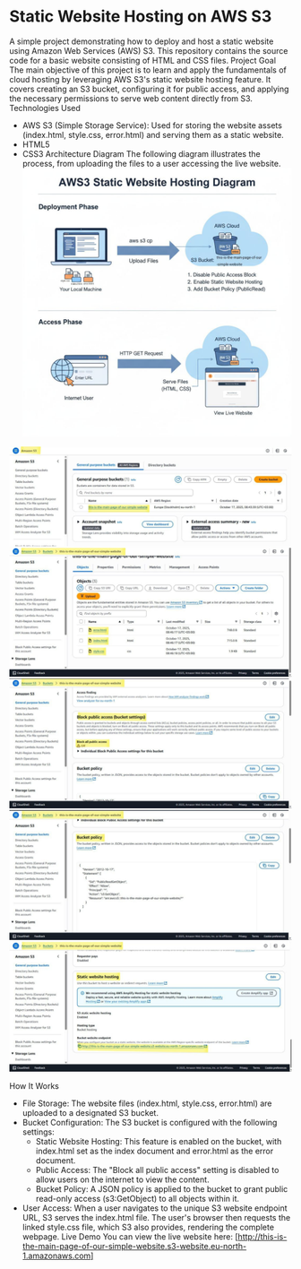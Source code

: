 # Static Website Hosting on AWS S3

A simple project demonstrating how to deploy and host a static website using Amazon Web Services (AWS) S3. This repository contains the source code for a basic website consisting of HTML and CSS files.
Project Goal
The main objective of this project is to learn and apply the fundamentals of cloud hosting by leveraging AWS S3's static website hosting feature. It covers creating an S3 bucket, configuring it for public access, and applying the necessary permissions to serve web content directly from S3.
Technologies Used
 * AWS S3 (Simple Storage Service): Used for storing the website assets (index.html, style.css, error.html) and serving them as a static website.
 * HTML5
 * CSS3
Architecture Diagram
The following diagram illustrates the process, from uploading the files to a user accessing the live website.
![1 AWS S3 Bucket Static Website Hosting Diagram ](Diagram.jpg)



![1. Create bucket](Create.jpg)
![2. Upload your files](Objects.jpg)
![3. Make Block public access OFF](access.jpg)
![4. write Your bucket policy](policy.jpg)
![5. Copy your link website](hosting.jpg)


How It Works
 * File Storage: The website files (index.html, style.css, error.html) are uploaded to a designated S3 bucket.
 * Bucket Configuration: The S3 bucket is configured with the following settings:
   * Static Website Hosting: This feature is enabled on the bucket, with index.html set as the index document and error.html as the error document.
   * Public Access: The "Block all public access" setting is disabled to allow users on the internet to view the content.
   * Bucket Policy: A JSON policy is applied to the bucket to grant public read-only access (s3:GetObject) to all objects within it.
 * User Access: When a user navigates to the unique S3 website endpoint URL, S3 serves the index.html file. The user's browser then requests the linked style.css file, which S3 also provides, rendering the complete webpage.
Live Demo
You can view the live website here:
[http://this-is-the-main-page-of-our-simple-website.s3-website.eu-north-1.amazonaws.com]
